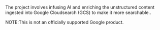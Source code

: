 The project involves infusing AI and enriching the unstructured content ingested into Google Cloudsearch (GCS) to make it more searchable..

NOTE:This is not an officially supported Google product.
